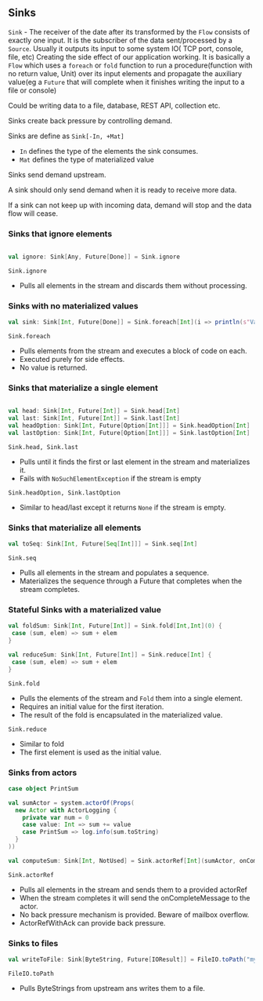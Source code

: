 ## Sinks

```Sink``` - The receiver of the date after its transformed by the ```Flow``` consists of exactly one input. It is the subscriber of the data
sent/processed by a ```Source```. Usually it outputs its input to some system IO( TCP port, console, file, etc) Creating the side effect
of our application working. It is basically a ```Flow``` which uses a ```foreach``` or ```fold``` function to run a procedure(function with 
no return value, Unit) over its input elements and propagate the auxiliary value(eg a ```Future``` that will complete when it finishes writing the input
to a file or console)

Could be writing data to a file, database, REST API, collection etc. 

Sinks create back pressure by controlling demand. 

Sinks are define as ```Sink[-In, +Mat]```

* ```In``` defines the type of the elements the sink consumes.
* ```Mat``` defines the type of materialized value


Sinks send demand upstream. 

A sink should only send demand when it is ready to receive more data. 

If a sink can not keep up with incoming data, demand will stop and the data flow will cease. 

### **Sinks that ignore elements**

```scala

val ignore: Sink[Any, Future[Done]] = Sink.ignore 

```
```Sink.ignore```
* Pulls all elements in the stream and discards them without processing. 

### **Sinks with no materialized values**

```scala
val sink: Sink[Int, Future[Done]] = Sink.foreach[Int](i => println(s"Value: $i"))

```
```Sink.foreach```
* Pulls elements from the stream and executes a block of code on each. 
* Executed purely for side effects. 
* No value is returned.

### **Sinks that materialize a single element**

```scala

val head: Sink[Int, Future[Int]] = Sink.head[Int]
val last: Sink[Int, Future[Int]] = Sink.last[Int]
val headOption: Sink[Int, Future[Option[Int]]] = Sink.headOption[Int]
val lastOption: Sink[Int, Future[Option[Int]]] = Sink.lastOption[Int]

```

```Sink.head, Sink.last```
* Pulls until it finds the first or last element in the stream and materializes it. 
* Fails with ```NoSuchElementException``` if the stream is empty

```Sink.headOption, Sink.lastOption```
* Similar to head/last except it returns ```None``` if the stream is empty. 


### **Sinks that materialize all elements**

```scala
val toSeq: Sink[Int, Future[Seq[Int]]] = Sink.seq[Int]

```

```Sink.seq```
* Pulls all elements in the stream and populates a sequence. 
* Materializes the sequence through a Future that completes when the stream completes. 

### **Stateful Sinks with a materialized value**

```scala
val foldSum: Sink[Int, Future[Int]] = Sink.fold[Int,Int](0) {
 case (sum, elem) => sum + elem 
}

val reduceSum: Sink[Int, Future[Int]] = Sink.reduce[Int] {
 case (sum, elem) => sum + elem
}
```
```Sink.fold```

* Pulls the elements of the stream and ```Fold``` them into a single element.
* Requires an initial value for the first iteration. 
* The result of the fold is encapsulated in the materialized value. 

```Sink.reduce```

* Similar to fold 
* The first element is used as the initial value. 

### **Sinks from actors**

```scala
case object PrintSum 

val sumActor = system.actorOf(Props(
  new Actor with ActorLogging {
    private var num = 0 
    case value: Int => sum += value 
    case PrintSum => log.info(sum.toString)
  }
))

val computeSum: Sink[Int, NotUsed] = Sink.actorRef[Int](sumActor, onCompleteMessage = PrintSum)

```

```Sink.actorRef```

* Pulls all elements in the stream and sends them to a provided actorRef
* When the stream completes it will send the onCompleteMessage to the actor. 
* No back pressure mechanism is provided. Beware of mailbox overflow. 
* ActorRefWithAck can provide back pressure. 


### **Sinks to files**

```scala
val writeToFile: Sink[ByteString, Future[IOResult]] = FileIO.toPath("myfile.txt")

```
```FileIO.toPath```

* Pulls ByteStrings from upstream ans writes them to a file. 

